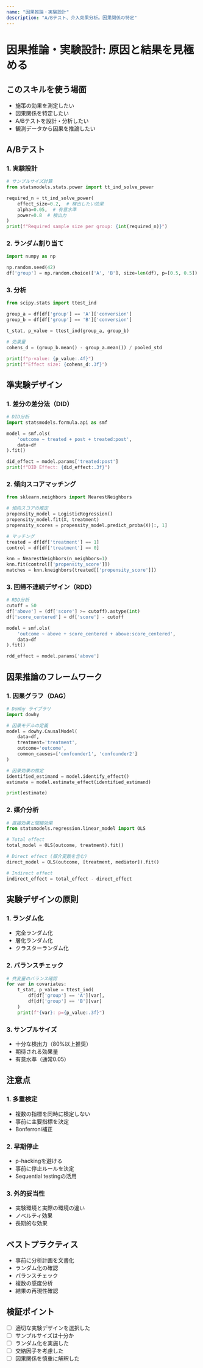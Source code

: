 ```yaml
---
name: "因果推論・実験設計"
description: "A/Bテスト、介入効果分析。因果関係の特定"
---
```


# 因果推論・実験設計: 原因と結果を見極める

## このスキルを使う場面

- 施策の効果を測定したい
- 因果関係を特定したい
- A/Bテストを設計・分析したい
- 観測データから因果を推論したい

## A/Bテスト

### 1. 実験設計

```python
# サンプルサイズ計算
from statsmodels.stats.power import tt_ind_solve_power

required_n = tt_ind_solve_power(
    effect_size=0.2,  # 検出したい効果
    alpha=0.05,  # 有意水準
    power=0.8  # 検出力
)
print(f"Required sample size per group: {int(required_n)}")
```

### 2. ランダム割り当て

```python
import numpy as np

np.random.seed(42)
df['group'] = np.random.choice(['A', 'B'], size=len(df), p=[0.5, 0.5])
```

### 3. 分析

```python
from scipy.stats import ttest_ind

group_a = df[df['group'] == 'A']['conversion']
group_b = df[df['group'] == 'B']['conversion']

t_stat, p_value = ttest_ind(group_a, group_b)

# 効果量
cohens_d = (group_b.mean() - group_a.mean()) / pooled_std

print(f"p-value: {p_value:.4f}")
print(f"Effect size: {cohens_d:.3f}")
```

## 準実験デザイン

### 1. 差分の差分法（DID）

```python
# DID分析
import statsmodels.formula.api as smf

model = smf.ols(
    'outcome ~ treated + post + treated:post',
    data=df
).fit()

did_effect = model.params['treated:post']
print(f"DID Effect: {did_effect:.3f}")
```

### 2. 傾向スコアマッチング

```python
from sklearn.neighbors import NearestNeighbors

# 傾向スコアの推定
propensity_model = LogisticRegression()
propensity_model.fit(X, treatment)
propensity_scores = propensity_model.predict_proba(X)[:, 1]

# マッチング
treated = df[df['treatment'] == 1]
control = df[df['treatment'] == 0]

knn = NearestNeighbors(n_neighbors=1)
knn.fit(control[['propensity_score']])
matches = knn.kneighbors(treated[['propensity_score']])
```

### 3. 回帰不連続デザイン（RDD）

```python
# RDD分析
cutoff = 50
df['above'] = (df['score'] >= cutoff).astype(int)
df['score_centered'] = df['score'] - cutoff

model = smf.ols(
    'outcome ~ above + score_centered + above:score_centered',
    data=df
).fit()

rdd_effect = model.params['above']
```

## 因果推論のフレームワーク

### 1. 因果グラフ（DAG）

```python
# DoWhy ライブラリ
import dowhy

# 因果モデルの定義
model = dowhy.CausalModel(
    data=df,
    treatment='treatment',
    outcome='outcome',
    common_causes=['confounder1', 'confounder2']
)

# 因果効果の推定
identified_estimand = model.identify_effect()
estimate = model.estimate_effect(identified_estimand)

print(estimate)
```

### 2. 媒介分析

```python
# 直接効果と間接効果
from statsmodels.regression.linear_model import OLS

# Total effect
total_model = OLS(outcome, treatment).fit()

# Direct effect (媒介変数を含む)
direct_model = OLS(outcome, [treatment, mediator]).fit()

# Indirect effect
indirect_effect = total_effect - direct_effect
```

## 実験デザインの原則

### 1. ランダム化

- 完全ランダム化
- 層化ランダム化
- クラスターランダム化

### 2. バランスチェック

```python
# 共変量のバランス確認
for var in covariates:
    t_stat, p_value = ttest_ind(
        df[df['group'] == 'A'][var],
        df[df['group'] == 'B'][var]
    )
    print(f"{var}: p={p_value:.3f}")
```

### 3. サンプルサイズ

- 十分な検出力（80%以上推奨）
- 期待される効果量
- 有意水準（通常0.05）

## 注意点

### 1. 多重検定

- 複数の指標を同時に検定しない
- 事前に主要指標を決定
- Bonferroni補正

### 2. 早期停止

- p-hackingを避ける
- 事前に停止ルールを決定
- Sequential testingの活用

### 3. 外的妥当性

- 実験環境と実際の環境の違い
- ノベルティ効果
- 長期的な効果

## ベストプラクティス

- 事前に分析計画を文書化
- ランダム化の確認
- バランスチェック
- 複数の感度分析
- 結果の再現性確認

## 検証ポイント

- [ ] 適切な実験デザインを選択した
- [ ] サンプルサイズは十分か
- [ ] ランダム化を実施した
- [ ] 交絡因子を考慮した
- [ ] 因果関係を慎重に解釈した
